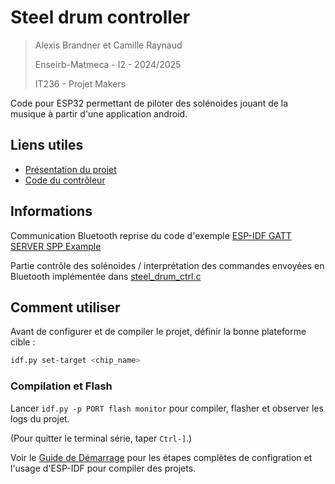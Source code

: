# Steel drum controller

> Alexis Brandner et Camille Raynaud
> 
> Enseirb-Matmeca - I2 - 2024/2025
> 
> IT236 - Projet Makers

Code pour ESP32 permettant de piloter des solénoides jouant de la musique à partir d'une application android.

## Liens utiles
- [Présentation du projet](https://www.eirlab.net/2025/02/27/metal-drum-player/)
- [Code du contrôleur](https://github.com/Alexinfos/steel-drum-controller)

## Informations

Communication Bluetooth reprise du code d'exemple [ESP-IDF GATT SERVER SPP Example](https://github.com/espressif/esp-idf/tree/master/examples/bluetooth/bluedroid/ble/ble_spp_server)

Partie contrôle des solénoides / interprétation des commandes envoyées en Bluetooth implémentée dans [steel_drum_ctrl.c](main/steel_drum_ctrl.c)

## Comment utiliser

Avant de configurer et de compiler le projet, définir la bonne plateforme cible :

```bash
idf.py set-target <chip_name>
```

### Compilation et Flash

Lancer `idf.py -p PORT flash monitor` pour compiler, flasher et observer les logs du projet.

(Pour quitter le terminal série, taper ``Ctrl-]``.)

Voir le [Guide de Démarrage](https://idf.espressif.com/) pour les étapes complètes de configration et l'usage d'ESP-IDF pour compiler des projets.
